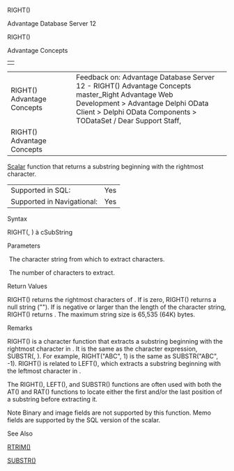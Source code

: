 RIGHT()




Advantage Database Server 12  

RIGHT()

Advantage Concepts

|  |
| --- |
|  |

|  |  |  |  |  |
| --- | --- | --- | --- | --- |
| RIGHT()  Advantage Concepts |  |  | Feedback on: Advantage Database Server 12 - RIGHT() Advantage Concepts master\_Right Advantage Web Development > Advantage Delphi OData Client > Delphi OData Components > TODataSet / Dear Support Staff, |  |
| RIGHT()  Advantage Concepts |  |  |  |  |

[Scalar](master_supported_scalar_functions.htm) function that returns a substring beginning with the rightmost character.

|  |  |
| --- | --- |
| Supported in SQL: | Yes |
| Supported in Navigational: | Yes |

Syntax

RIGHT(<cString>, <nCount>) à cSubString

Parameters

<cString>  The character string from which to extract characters.

<nCount>  The number of characters to extract.

Return Values

RIGHT() returns the rightmost <nCount> characters of <cString>. If <nCount> is zero, RIGHT() returns a null string (""). If <nCount> is negative or larger than the length of the character string, RIGHT() returns <cString>. The maximum string size is 65,535 (64K) bytes.

Remarks

RIGHT() is a character function that extracts a substring beginning with the rightmost character in <cString>. It is the same as the character expression, SUBSTR(<cString>, <nCount>). For example, RIGHT("ABC", 1) is the same as SUBSTR("ABC", -1). RIGHT() is related to LEFT(), which extracts a substring beginning with the leftmost character in <cString>.

The RIGHT(), LEFT(), and SUBSTR() functions are often used with both the AT() and RAT() functions to locate either the first and/or the last position of a substring before extracting it.

Note Binary and image fields are not supported by this function. Memo fields are supported by the SQL version of the scalar.

See Also

[RTRIM()](master_rtrim.htm)

[SUBSTR()](master_substr.htm)